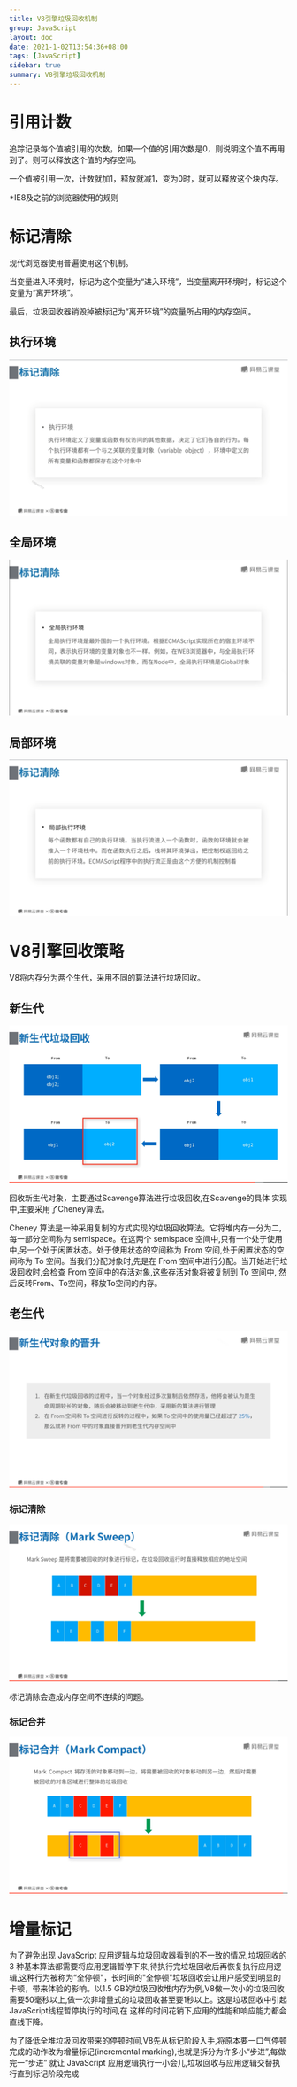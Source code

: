 ```yaml
---
title: V8引擎垃圾回收机制
group: JavaScript
layout: doc
date: 2021-1-02T13:54:36+08:00
tags: [JavaScript]
sidebar: true
summary: V8引擎垃圾回收机制
---
```


# 引用计数
  追踪记录每个值被引用的次数，如果一个值的引用次数是0，则说明这个值不再用到了。则可以释放这个值的内存空间。

  一个值被引用一次，计数就加1，释放就减1，变为0时，就可以释放这个块内存。

  *IE8及之前的浏览器使用的规则

# 标记清除
  现代浏览器使用普遍使用这个机制。

  当变量进入环境时，标记为这个变量为“进入环境”，当变量离开环境时，标记这个变量为“离开环境”。

  最后，垃圾回收器销毁掉被标记为“离开环境”的变量所占用的内存空间。

  ## 执行环境

  <img src="/images/V8enginRabish/01.png">

  ## 全局环境

  <img src="/images/V8enginRabish/02.png">

  ## 局部环境

  <img src="/images/V8enginRabish/03.png">

# V8引擎回收策略

  V8将内存分为两个生代，采用不同的算法进行垃圾回收。

## 新生代

  <img src="/images/V8enginRabish/07.png">

  回收新生代对象，主要通过Scavenge算法进行垃圾回收,在Scavenge的具体 实现中,主要采用了Cheney算法。

  Cheney 算法是一种采用复制的方式实现的垃圾回收算法。它将堆内存一分为二,每一部分空间称为 semispace。在这两个 semispace 空间中,只有一个处于使用中,另一个处于闲置状态。处于使用状态的空间称为 From 空间,处于闲置状态的空间称为 To 空间。当我们分配对象时,先是在 From 空间中进行分配。当开始进行垃圾回收时,会检查 From 空间中的存活对象,这些存活对象将被复制到 To 空间中, 然后反转From、To空间，释放To空间的内存。

## 老生代

  <img src="/images/V8enginRabish/04.png">


  ### 标记清除

  <img src="/images/V8enginRabish/05.png">

  标记清除会造成内存空间不连续的问题。

  ### 标记合并

  <img src="/images/V8enginRabish/06.png">

# 增量标记

  为了避免出现 JavaScript 应用逻辑与垃圾回收器看到的不一致的情况,垃圾回收的 3 种基本算法都需要将应用逻辑暂停下来,待执行完垃圾回收后再恢复执行应用逻辑,这种行为被称为“全停顿"，长时间的"全停顿"垃圾回收会让用户感受到明显的卡顿，带来体验的影响。以1.5 GB的垃圾回收堆内存为例,V8做一次小的垃圾回收需要50毫秒以上,做一次非增量式的垃圾回收甚至要1秒以上。这是垃圾回收中引起JavaScript线程暂停执行的时间,在 这样的时间花销下,应用的性能和响应能力都会直线下降。

为了降低全堆垃圾回收带来的停顿时间,V8先从标记阶段入手,将原本要一口气停顿完成的动作改为增量标记(incremental marking),也就是拆分为许多小“步进”,每做完一“步进” 就让 JavaScript 应用逻辑执行一小会儿,垃圾回收与应用逻辑交替执行直到标记阶段完成
